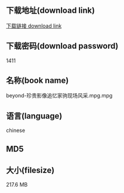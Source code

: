 ## 下载地址(download link)
[下载链接 download link](https://tutu365.netlify.app/?s=beyond-%E7%8F%8D%E8%B4%B5%E5%BD%B1%E5%83%8F%E8%BF%BD%E5%BF%86%E5%AE%B6%E9%A9%B9%E7%8E%B0%E5%9C%BA%E9%A3%8E%E9%87%87.mpg)

## 下载密码(download password)
1411

## 名称(book name)
beyond-珍贵影像追忆家驹现场风采.mpg.mpg

## 语言(language)
chinese

## MD5


## 大小(filesize)
217.6 MB
